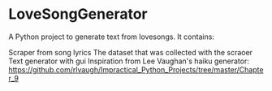 # LoveSongGenerator
A Python project to generate text from lovesongs. It contains:

Scraper from song lyrics
The dataset that was collected with the scraoer
Text generator with gui
Inspiration from Lee Vaughan's haiku generator: https://github.com/rlvaugh/Impractical_Python_Projects/tree/master/Chapter_9
